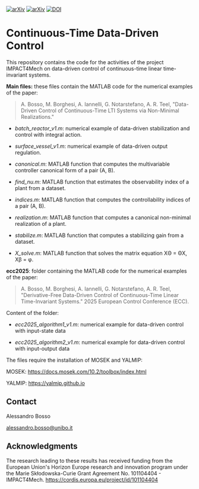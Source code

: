[![arXiv][arxiv-shield1]][arxiv-url1]
[![arXiv][arxiv-shield2]][arxiv-url2]
[![DOI](https://zenodo.org/badge/DOI/10.5281/zenodo.15186632.svg)](https://doi.org/10.5281/zenodo.15186632)

# Continuous-Time Data-Driven Control

This repository contains the code for the activities of the project IMPACT4Mech on data-driven control of continuous-time linear time-invariant systems.

**Main files:** these files contain the MATLAB code for the numerical examples of the paper:
> A. Bosso, M. Borghesi, A. Iannelli, G. Notarstefano, A. R. Teel, "Data-Driven Control of Continuous-Time LTI Systems via Non-Minimal Realizations."

- _batch_reactor_v1.m_: numerical example of data-driven stabilization and control with integral action.

- _surface_vessel_v1.m_: numerical example of data-driven output regulation.

- _canonical.m_: MATLAB function that computes the multivariable controller canonical form of a pair (A, B).

- _find_nu.m_: MATLAB function that estimates the observability index of a plant from a dataset.

- _indices.m_: MATLAB function that computes the controllability indices of a pair (A, B).

- _realization.m_: MATLAB function that computes a canonical non-minimal realization of a plant.

- _stabilize.m_: MATLAB function that computes a stabilizing gain from a dataset.

- _X_solve.m_: MATLAB function that solves the matrix equation XΘ = ΘX, Xβ = φ.

**ecc2025**: folder containing the MATLAB code for the numerical examples of the paper:
> A. Bosso, M. Borghesi, A. Iannelli, G. Notarstefano, A. R. Teel, "Derivative-Free Data-Driven Control of Continuous-Time Linear Time-Invariant Systems." 2025 European Control Conference (ECC).

Content of the folder:

- _ecc2025_algorithm1_v1.m_: numerical example for data-driven control with input-state data

- _ecc2025_algorithm2_v1.m_: numerical example for data-driven control with input-output data



The files require the installation of MOSEK and YALMIP:

MOSEK:  https://docs.mosek.com/10.2/toolbox/index.html

YALMIP: https://yalmip.github.io

## Contact

Alessandro Bosso

alessandro.bosso@unibo.it


[arxiv-shield1]: https://img.shields.io/badge/arxiv-2410.24167-t?style=flat&logo=arxiv&logoColor=white&color=red
[arxiv-shield2]: https://img.shields.io/badge/arxiv-2505.22505-t?style=flat&logo=arxiv&logoColor=white&color=red
[arxiv-url1]: https://arxiv.org/abs/2410.24167
[arxiv-url2]: https://arxiv.org/abs/2505.22505

## Acknowledgments

The research leading to these results has received funding from the European Union's Horizon Europe research and innovation program under the Marie Skłodowska-Curie Grant Agreement No. 101104404 - IMPACT4Mech. https://cordis.europa.eu/project/id/101104404
